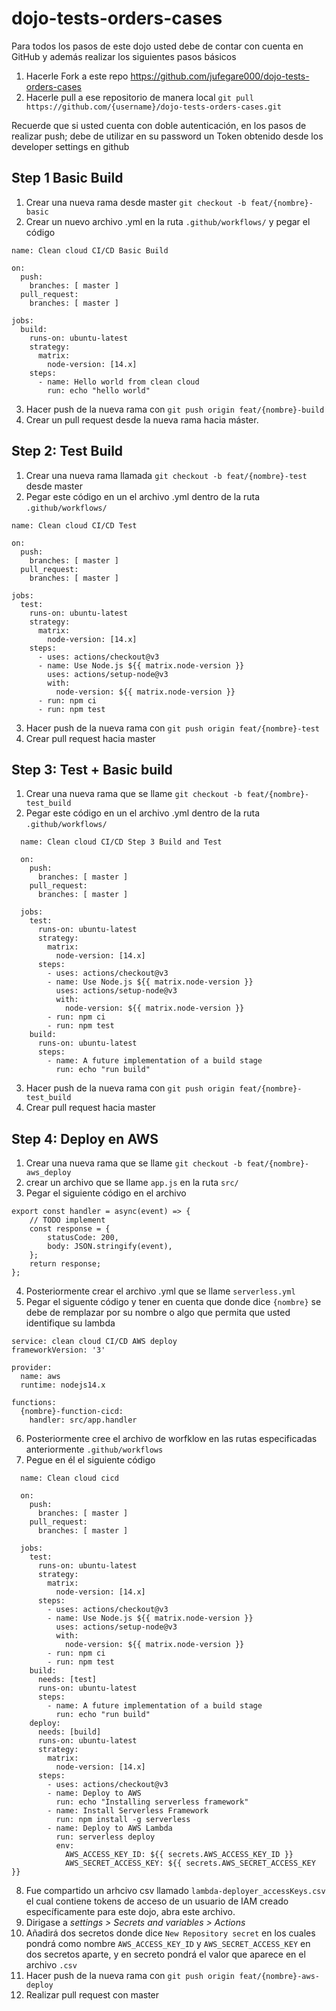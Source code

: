 # dojo-tests-orders-cases

Para todos los pasos de este dojo usted debe de contar con cuenta en GitHub y además realizar los siguientes pasos básicos

1. Hacerle Fork a este repo https://github.com/jufegare000/dojo-tests-orders-cases
2. Hacerle pull a ese repositorio de manera local `git pull https://github.com/{username}/dojo-tests-orders-cases.git`

Recuerde que si usted cuenta con doble autenticación, en los pasos de realizar push; debe de utilizar en su password un Token obtenido desde los developer settings en github

## Step 1 Basic Build

1. Crear una nueva rama desde master `git checkout -b feat/{nombre}-basic`
2. Crear un nuevo archivo .yml en la ruta `.github/workflows/` y pegar el código
```
name: Clean cloud CI/CD Basic Build

on:
  push:
    branches: [ master ]
  pull_request:
    branches: [ master ]

jobs:
  build:
    runs-on: ubuntu-latest
    strategy:
      matrix:
        node-version: [14.x]
    steps:
      - name: Hello world from clean cloud
        run: echo "hello world"
```
3. Hacer push de la nueva rama con `git push origin feat/{nombre}-build`
4. Crear un pull request desde la nueva rama hacia máster. 

## Step 2: Test Build

1. Crear una nueva rama llamada `git checkout -b feat/{nombre}-test` desde master
2. Pegar este código en un el archivo .yml dentro de la ruta `.github/workflows/`
```
name: Clean cloud CI/CD Test

on:
  push:
    branches: [ master ]
  pull_request:
    branches: [ master ]

jobs:
  test:
    runs-on: ubuntu-latest
    strategy:
      matrix:
        node-version: [14.x]
    steps:
      - uses: actions/checkout@v3
      - name: Use Node.js ${{ matrix.node-version }}
        uses: actions/setup-node@v3
        with:
          node-version: ${{ matrix.node-version }}
      - run: npm ci
      - run: npm test
```
3. Hacer push de la nueva rama con `git push origin feat/{nombre}-test`
4. Crear pull request hacia master

## Step 3: Test + Basic build

1. Crear una nueva rama que se llame `git checkout -b feat/{nombre}-test_build`
2. Pegar este código en un el archivo .yml dentro de la ruta `.github/workflows/`
```
  name: Clean cloud CI/CD Step 3 Build and Test

  on:
    push:
      branches: [ master ]
    pull_request:
      branches: [ master ]

  jobs:
    test:
      runs-on: ubuntu-latest
      strategy:
        matrix:
          node-version: [14.x]
      steps:
        - uses: actions/checkout@v3
        - name: Use Node.js ${{ matrix.node-version }}
          uses: actions/setup-node@v3
          with:
            node-version: ${{ matrix.node-version }}
        - run: npm ci
        - run: npm test
    build:
      runs-on: ubuntu-latest
      steps:
        - name: A future implementation of a build stage
          run: echo "run build"
```
3. Hacer push de la nueva rama con `git push origin feat/{nombre}-test_build`
4. Crear pull request hacia master

## Step 4: Deploy en AWS

1. Crear una nueva rama que se llame `git checkout -b feat/{nombre}-aws_deploy`
2. crear un archivo que se llame `app.js` en la ruta `src/`
3. Pegar el siguiente código en el archivo 
```
export const handler = async(event) => {
    // TODO implement
    const response = {
        statusCode: 200,
        body: JSON.stringify(event),
    };
    return response;
};
```
4. Posteriormente crear el archivo .yml que se llame `serverless.yml`
5. Pegar el siguente código y tener en cuenta que donde dice `{nombre}` se debe de remplazar por su nombre o algo que permita que usted identifique su lambda
```
service: clean cloud CI/CD AWS deploy
frameworkVersion: '3'

provider:
  name: aws
  runtime: nodejs14.x

functions:
  {nombre}-function-cicd:
    handler: src/app.handler
```
6. Posteriormente cree el archivo de worfklow en las rutas especificadas anteriormente `.github/workflows`
7. Pegue en él el siguiente código
```
  name: Clean cloud cicd

  on:
    push:
      branches: [ master ]
    pull_request:
      branches: [ master ]

  jobs:
    test:
      runs-on: ubuntu-latest
      strategy:
        matrix:
          node-version: [14.x]
      steps:
        - uses: actions/checkout@v3
        - name: Use Node.js ${{ matrix.node-version }}
          uses: actions/setup-node@v3
          with:
            node-version: ${{ matrix.node-version }}
        - run: npm ci
        - run: npm test
    build:
      needs: [test]
      runs-on: ubuntu-latest
      steps:
        - name: A future implementation of a build stage
          run: echo "run build"
    deploy:
      needs: [build]
      runs-on: ubuntu-latest
      strategy:
        matrix:
          node-version: [14.x]
      steps:
        - uses: actions/checkout@v3
        - name: Deploy to AWS
          run: echo "Installing serverless framework"
        - name: Install Serverless Framework
          run: npm install -g serverless
        - name: Deploy to AWS Lambda
          run: serverless deploy
          env:
            AWS_ACCESS_KEY_ID: ${{ secrets.AWS_ACCESS_KEY_ID }}
            AWS_SECRET_ACCESS_KEY: ${{ secrets.AWS_SECRET_ACCESS_KEY }}
```
8. Fue compartido un arhcivo csv llamado `lambda-deployer_accessKeys.csv` el cual contiene tokens de acceso de un usuario de IAM creado específicamente para este dojo, abra este archivo.
9. Dirigase a <i> settings > Secrets and variables > Actions </i>
10. Añadirá dos secretos donde dice `New Repository secret` en los cuales pondrá como nombre `AWS_ACCESS_KEY_ID` y `AWS_SECRET_ACCESS_KEY` en dos secretos aparte, y en secreto pondrá el valor que aparece en el archivo `.csv`
11. Hacer push de la nueva rama con `git push origin feat/{nombre}-aws-deploy`
12. Realizar pull request con master
